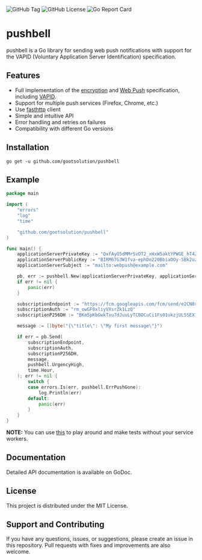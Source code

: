 ![GitHub Tag](https://img.shields.io/github/v/tag/gootsolution/pushbell?style=flat)
![GitHub License](https://img.shields.io/github/license/gootsolution/pushbell)
![Go Report Card](https://goreportcard.com/badge/github.com/gootsolution/pushbell)

# pushbell

pushbell is a Go library for sending web push notifications with support
for the VAPID (Voluntary Application Server Identification) specification.

## Features

- Full implementation of the [encryption](https://datatracker.ietf.org/doc/html/rfc8291)
  and [Web Push](https://datatracker.ietf.org/doc/html/rfc8030) specification,
  including [VAPID](https://datatracker.ietf.org/doc/html/rfc8292).
- Support for multiple push services (Firefox, Chrome, etc.)
- Use [fasthttp](https://github.com/valyala/fasthttp) client
- Simple and intuitive API
- Error handling and retries on failures
- Compatibility with different Go versions

## Installation

```shell
go get -u github.com/gootsolution/pushbell
```

## Example

```go
package main

import (
	"errors"
	"log"
	"time"

	"github.com/gootsolution/pushbell"
)

func main() {
	applicationServerPrivateKey := "QxfAyO5dMMrSvDT2_xHxW5aktYPWGE_hT42RKlHilpQ"
	applicationServerPublicKey := "BIRM67G3W1fva-ephDo220BbiaOOy-SBk2uzHsmlqMXp_OmkKxYW96cOK5EWnKdkLg2i7N4FYfuxIwm7JWThVSY"
	applicationServerSubject := "mailto:webpush@example.com"

	pb, err := pushbell.New(applicationServerPrivateKey, applicationServerPublicKey, applicationServerSubject)
	if err != nil {
		panic(err)
	}

	subscriptionEndpoint := "https://fcm.googleapis.com/fcm/send/e2CN0r8ft38:APA91bES3NaBHe_GgsRp_3Ir7f18L38wA5XYRoqZCbjMPEWnkKa07uxheWE5MGZncsPOr0_34zLaFljVqmNqW76KhPSrjdy_pdInnHPEIYAZpdcIYk8oIfo1F_84uKMSqIDXRhngL76S"
	subscriptionAuth := "rm_owGF0xliyVXsrZk1LzQ"
	subscriptionP256DH := "BKm5pKbGwkTxu7dJuuLyTCBOCuCi1Fs01ukzjUL5SEX1-b-filqeYASY6gy_QpPHGErGqAyQDYAtprNWYdcsM3Y"

	message := []byte("{\"title\": \"My first message\"}")

	if err = pb.Send(
		subscriptionEndpoint,
		subscriptionAuth,
		subscriptionP256DH,
		message,
		pushbell.UrgencyHigh,
		time.Hour,
	); err != nil {
		switch {
		case errors.Is(err, pushbell.ErrPushGone):
			log.Println(err)
		default:
			panic(err)
		}
	}
}
```

**NOTE:** You can use [this](https://gootsolution.github.io/pushbell/) to play around and make tests without your
service workers.

## Documentation

Detailed API documentation is available on GoDoc.

## License

This project is distributed under the MIT License.

## Support and Contributing

If you have any questions, issues, or suggestions, please create an issue in this repository. Pull requests with fixes
and improvements are also welcome.